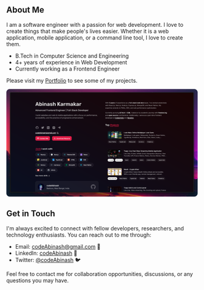 ## About Me

I am a software engineer with a passion for web development. I love to create things that make people's lives easier. Whether it is a web application, mobile application, or a command line tool, I love to create them.

- B.Tech in Computer Science and Engineering
- 4+ years of experience in Web Development
- Currently working as a Frontend Engineer

Please visit my [Portfolio](https://codeAbinash.vercel.app) to see some of my projects.

[![alt text](images/portfolio.png)](https://codeAbinash.vercel.app)

## Get in Touch

I'm always excited to connect with fellow developers, researchers, and technology enthusiasts. You can reach out to me through:

- Email: [codeAbinash@gmail.com](mailto:codeAbinash@gmail.com) 📧
- LinkedIn: [codeAbinash](https://www.linkedin.com/in/codeAbinash) 💼
- Twitter: [@codeAbinash](https://twitter.com/codeAbinash) 🐦

Feel free to contact me for collaboration opportunities, discussions, or any questions you may have.
